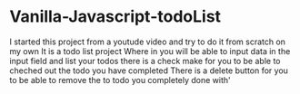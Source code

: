 # Vanilla-Javascript-todoList
I started this project from a youtude video and try to do it from scratch on my own
It is a todo list project
Where in you will be able to input data in the input field and list your todos
there is a check make for you to be able to cheched out the todo you have completed
There is a delete button for you to be able to remove the to todo you completely done with'
